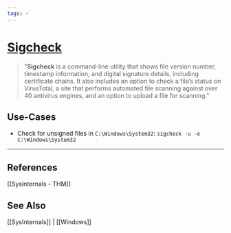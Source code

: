 ```yaml
---
tags: ⚡
---
```


# [Sigcheck](https://docs.microsoft.com/en-us/sysinternals/downloads/sigcheck)

> "**Sigcheck** is a command-line utility that shows file version number, timestamp information, and digital signature details, including certificate chains. It also includes an option to check a file’s status on VirusTotal, a site that performs automated file scanning against over 40 antivirus engines, and an option to upload a file for scanning."



## Use-Cases
- Check for unsigned files in `C:\Windows\System32`: `sigcheck -u -e C:\Windows\System32`

---

## References
[[Sysinternals - THM]]

## See Also
[[SysInternals]] | [[Windows]]

